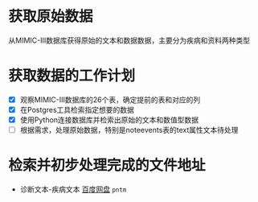 # 获取原始数据
从MIMIC-III数据库获得原始的文本和数据数据，主要分为疾病和资料两种类型

# 获取数据的工作计划
- [x] 观察MIMIC-III数据库的26个表，确定提前的表和对应的列
- [x] 在Postgres工具检索指定想要的数据
- [x] 使用Python连接数据库并检索出原始的文本和数值型数据
- [ ] 根据需求，处理原始数据，特别是noteevents表的text属性文本待处理

# 检索并初步处理完成的文件地址
- 诊断文本-疾病文本 [百度网盘](https://pan.baidu.com/s/1lx1Z5bIXcKhPzTRmYyMw2w) `pntm`
